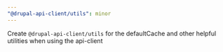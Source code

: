 ```yaml
---
"@drupal-api-client/utils": minor
---
```


Create `@drupal-api-client/utils` for the defaultCache and other helpful utilities when using the api-client
